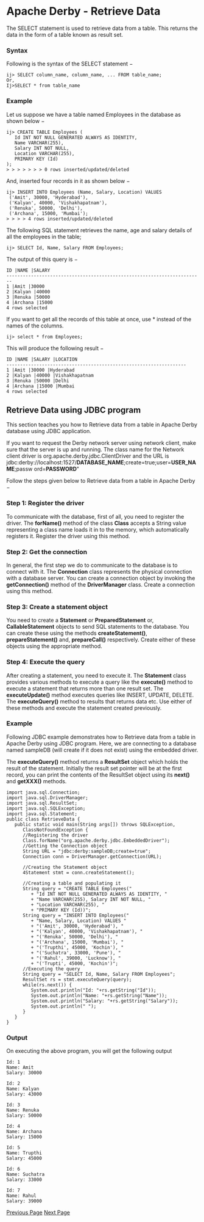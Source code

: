 # Apache Derby - Retrieve Data
The SELECT statement is used to retrieve data from a table. This returns the data in the form of a table known as result set.

### Syntax
Following is the syntax of the SELECT statement −

```
ij> SELECT column_name, column_name, ... FROM table_name;
Or,
Ij>SELECT * from table_name
```
### Example
Let us suppose we have a table named Employees in the database as shown below −

```
ij> CREATE TABLE Employees (
   Id INT NOT NULL GENERATED ALWAYS AS IDENTITY,
   Name VARCHAR(255),
   Salary INT NOT NULL,
   Location VARCHAR(255),
   PRIMARY KEY (Id)
);
> > > > > > > 0 rows inserted/updated/deleted
```
And, inserted four records in it as shown below −

```
ij> INSERT INTO Employees (Name, Salary, Location) VALUES
 ('Amit', 30000, 'Hyderabad'),
 ('Kalyan', 40000, 'Vishakhapatnam'),
 ('Renuka', 50000, 'Delhi'),
 ('Archana', 15000, 'Mumbai');
> > > > 4 rows inserted/updated/deleted
```
The following SQL statement retrieves the name, age and salary details of all the employees in the table;

```
ij> SELECT Id, Name, Salary FROM Employees;
```
The output of this query is −

```
ID |NAME |SALARY
------------------------------------------------------------------------
1 |Amit |30000
2 |Kalyan |40000
3 |Renuka |50000
4 |Archana |15000
4 rows selected
```
If you want to get all the records of this table at once, use * instead of the names of the columns.

```
ij> select * from Employees;
```
This will produce the following result −

```
ID |NAME |SALARY |LOCATION
------------------------------------------------------------------
1 |Amit |30000 |Hyderabad
2 |Kalyan |40000 |Vishakhapatnam
3 |Renuka |50000 |Delhi
4 |Archana |15000 |Mumbai
4 rows selected
```
## Retrieve Data using JDBC program
This section teaches you how to Retrieve data from a table in Apache Derby database using JDBC application.

If you want to request the Derby network server using network client, make sure that the server is up and running. The class name for the Network client driver is org.apache.derby.jdbc.ClientDriver and the URL is jdbc:derby://localhost:1527/**DATABASE_NAME**;create=true;user=**USER_NAME**;passw ord=**PASSWORD**"

Follow the steps given below to Retrieve data from a table in Apache Derby −

### Step 1: Register the driver
To communicate with the database, first of all, you need to register the driver. The **forName()** method of the class **Class** accepts a String value representing a class name loads it in to the memory, which automatically registers it. Register the driver using this method.

### Step 2: Get the connection
In general, the first step we do to communicate to the database is to connect with it. The **Connection** class represents the physical connection with a database server. You can create a connection object by invoking the **getConnection()** method of the **DriverManager** class. Create a connection using this method.

### Step 3: Create a statement object
You need to create a **Statement** or **PreparedStatement** or, **CallableStatement** objects to send SQL statements to the database. You can create these using the methods **createStatement()**, **prepareStatement()** and, **prepareCall()** respectively. Create either of these objects using the appropriate method.

### Step 4: Execute the query
After creating a statement, you need to execute it. The **Statement** class provides various methods to execute a query like the **execute()** method to execute a statement that returns more than one result set. The **executeUpdate()** method executes queries like INSERT, UPDATE, DELETE. The **executeQuery()** method to results that returns data etc. Use either of these methods and execute the statement created previously.

### Example
Following JDBC example demonstrates how to Retrieve data from a table in Apache Derby using JDBC program. Here, we are connecting to a database named sampleDB (will create if it does not exist) using the embedded driver.

The **executeQuery()** method returns a **ResultSet** object which holds the result of the statement. Initially the result set pointer will be at the first record, you can print the contents of the ResultSet object using its **next()** and **getXXX()** methods.

```
import java.sql.Connection;
import java.sql.DriverManager;
import java.sql.ResultSet;
import java.sql.SQLException;
import java.sql.Statement;
public class RetrieveData {
   public static void main(String args[]) throws SQLException,
      ClassNotFoundException {
      //Registering the driver
      Class.forName("org.apache.derby.jdbc.EmbeddedDriver");
      //Getting the Connection object
      String URL = "jdbc:derby:sampleDB;create=true";
      Connection conn = DriverManager.getConnection(URL);

      //Creating the Statement object
      4Statement stmt = conn.createStatement();

      //Creating a table and populating it
      String query = "CREATE TABLE Employees("
         + "Id INT NOT NULL GENERATED ALWAYS AS IDENTITY, "
         + "Name VARCHAR(255), Salary INT NOT NULL, "
         + "Location VARCHAR(255), "
         + "PRIMARY KEY (Id))";
      String query = "INSERT INTO Employees("
         + "Name, Salary, Location) VALUES "
         + "('Amit', 30000, 'Hyderabad'), "
         + "('Kalyan', 40000, 'Vishakhapatnam'), "
         + "('Renuka', 50000, 'Delhi'), "
         + "('Archana', 15000, 'Mumbai'), "
         + "('Trupthi', 45000, 'Kochin'), "
         + "('Suchatra', 33000, 'Pune'), "
         + "('Rahul', 39000, 'Lucknow'), "
         + "('Trupti', 45000, 'Kochin')";
      //Executing the query
      String query = "SELECT Id, Name, Salary FROM Employees";
      ResultSet rs = stmt.executeQuery(query);
      while(rs.next()) {
         System.out.println("Id: "+rs.getString("Id"));
         System.out.println("Name: "+rs.getString("Name"));
         System.out.println("Salary: "+rs.getString("Salary"));
         System.out.println(" ");
      }
   }
}
```
### Output
On executing the above program, you will get the following output

```
Id: 1
Name: Amit
Salary: 30000

Id: 2
Name: Kalyan
Salary: 43000

Id: 3
Name: Renuka
Salary: 50000

Id: 4
Name: Archana
Salary: 15000

Id: 5
Name: Trupthi
Salary: 45000

Id: 6
Name: Suchatra
Salary: 33000

Id: 7
Name: Rahul
Salary: 39000
```

[Previous Page](../apache_derby/apache_derby_insert_data.md) [Next Page](../apache_derby/apache_derby_update_data.md) 
